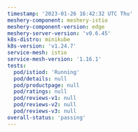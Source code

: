 ```yaml
---
timestamp: '2023-01-26 16:42:32 UTC Thu'
meshery-component: meshery-istio
meshery-component-version: edge
meshery-server-version: 'v0.6.45'
k8s-distro: minikube
k8s-version: 'v1.24.7'
service-mesh: istio
service-mesh-version: '1.16.1'
tests:
  pod/istiod: 'Running'
  pod/details: null
  pod/productpage: null
  pod/ratings: null
  pod/reviews-v1: null
  pod/reviews-v2: null
  pod/reviews-v3: null
overall-status: 'passing'
---
```

